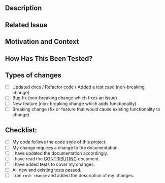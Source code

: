 <!--- Write a concise but specific PR title in the box above. -->
<!--- Prefix your PR with a relevant RobotlegsJS package name in brackets. -->
<!--- For example, if your PR fixes the "@robotlegsjs/core" project, then your PR title might look like: -->
<!--- "[core] Fix issue related to ..." -->

## Description

<!--- In a few sentences, describe your changes in detail -->

## Related Issue

<!--- This project only accepts pull requests related to open issues -->
<!--- If suggesting a new feature or change, please discuss it in an issue first -->
<!--- If fixing a bug, there should be an issue describing it with steps to reproduce -->
<!--- You can add the magic phrase "Fixes #1234" to automatically close the issue #1234 when your PR is merged. -->

## Motivation and Context

<!--- Why is this change required? What problem does it solve? -->
<!--- What did you change? -->
<!--- How did you solve the problem? -->
<!--- Mention any alternate approaches you considered. -->
<!--- Did you completely solve the problem, or are some cases not handled yet? -->
<!--- Does this change break backwards compatibility? -->
<!--- Could any aspects of your change impact performance? -->

## How Has This Been Tested?

<!--- Please describe in detail how you tested your changes. -->
<!--- Include details of your testing environment, and the tests you ran to -->
<!--- see how your change affects other areas of the code, etc. -->

## Types of changes

<!--- What types of changes does your code introduce? Put an `x` in all the boxes that apply: -->

- [ ] Updated docs / Refactor code / Added a test case (non-breaking change)
- [ ] Bug fix (non-breaking change which fixes an issue)
- [ ] New feature (non-breaking change which adds functionality)
- [ ] Breaking change (fix or feature that would cause existing functionality to change)

## Checklist:

<!--- Go over all the following points, and put an `x` in all the boxes that apply. -->
<!--- If you're unsure about any of these, don't hesitate to ask. We're here to help! -->

- [ ] My code follows the code style of this project.
- [ ] My change requires a change to the documentation.
- [ ] I have updated the documentation accordingly.
- [ ] I have read the [CONTRIBUTING](https://github.com/RobotlegsJS/RobotlegsJS-Framework/tree/master/.github/CONTRIBUTING.md) document.
- [ ] I have added tests to cover my changes.
- [ ] All new and existing tests passed.
- [ ] I ran `rush change` and added the description of my changes.
